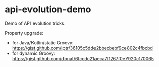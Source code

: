 # api-evolution-demo
Demo of API evolution tricks

Property upgrade:

- for Java/Kotlin/static Groovy: https://gist.github.com/lptr/36105c5dde2bbecbebf9ce802c4fbcbd
- for dynamic Groovy: https://gist.github.com/donat/6fccdc21aeca7f1267f0e7920c170065
